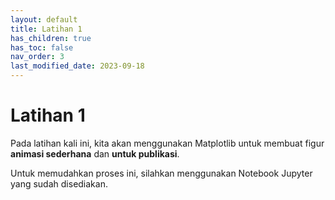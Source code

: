 ```yaml
---
layout: default
title: Latihan 1
has_children: true
has_toc: false
nav_order: 3
last_modified_date: 2023-09-18
---
```

# Latihan 1

Pada latihan kali ini, kita akan menggunakan Matplotlib untuk membuat figur **animasi sederhana** dan **untuk publikasi**.

Untuk memudahkan proses ini, silahkan menggunakan Notebook Jupyter yang sudah disediakan.
